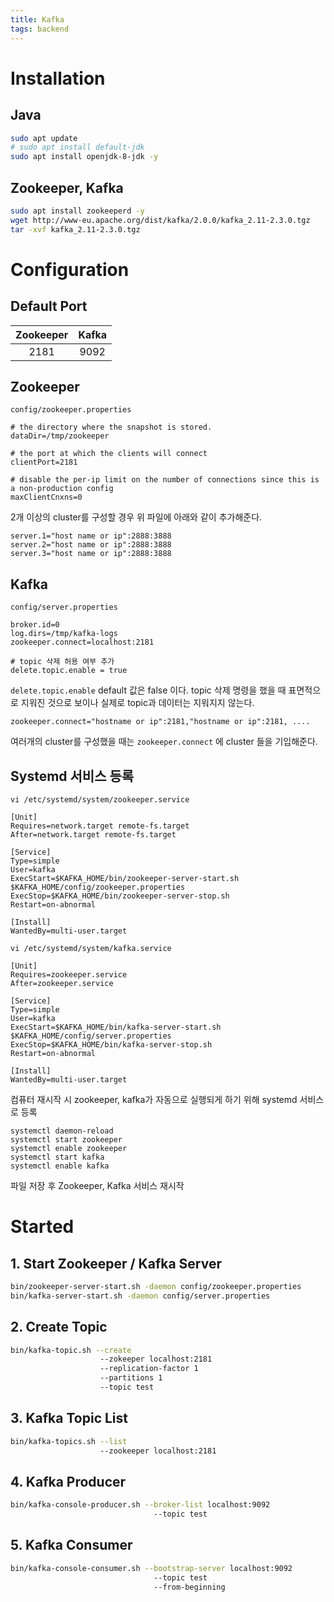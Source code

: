 ```yaml
---
title: Kafka 
tags: backend
---
```


<!--more-->

# Installation

## Java 
```sh
sudo apt update
# sudo apt install default-jdk
sudo apt install openjdk-8-jdk -y 
```

## Zookeeper, Kafka
```sh
sudo apt install zookeeperd -y
wget http://www-eu.apache.org/dist/kafka/2.0.0/kafka_2.11-2.3.0.tgz
tar -xvf kafka_2.11-2.3.0.tgz
```

# Configuration

## Default Port

| Zookeeper | Kafka |
|:---------:|:-----:|
|    2181   |  9092 |

## Zookeeper

`config/zookeeper.properties`

```properties
# the directory where the snapshot is stored.
dataDir=/tmp/zookeeper

# the port at which the clients will connect
clientPort=2181

# disable the per-ip limit on the number of connections since this is a non-production config
maxClientCnxns=0
```

2개 이상의 cluster를 구성할 경우 위 파일에 아래와 같이 추가해준다.

```properties
server.1="host name or ip":2888:3888
server.2="host name or ip":2888:3888
server.3="host name or ip":2888:3888
```

## Kafka

`config/server.properties`

```properties
broker.id=0
log.dirs=/tmp/kafka-logs
zookeeper.connect=localhost:2181

# topic 삭제 허용 여부 추가
delete.topic.enable = true
```

`delete.topic.enable` default 값은 false 이다. 
topic 삭제 명령을 했을 때 표면적으로 지워진 것으로 보이나 실제로 topic과 데이터는 지워지지 않는다. 

```properties
zookeeper.connect="hostname or ip":2181,"hostname or ip":2181, ....
```

여러개의 cluster를 구성했을 때는 `zookeeper.connect` 에 cluster 들을 기입해준다.

## Systemd 서비스 등록

`vi /etc/systemd/system/zookeeper.service`

```properties
[Unit]
Requires=network.target remote-fs.target
After=network.target remote-fs.target

[Service]
Type=simple
User=kafka
ExecStart=$KAFKA_HOME/bin/zookeeper-server-start.sh $KAFKA_HOME/config/zookeeper.properties
ExecStop=$KAFKA_HOME/bin/zookeeper-server-stop.sh
Restart=on-abnormal

[Install]
WantedBy=multi-user.target
```

`vi /etc/systemd/system/kafka.service`

```properties
[Unit]
Requires=zookeeper.service
After=zookeeper.service

[Service]
Type=simple
User=kafka
ExecStart=$KAFKA_HOME/bin/kafka-server-start.sh $KAFKA_HOME/config/server.properties
ExecStop=$KAFKA_HOME/bin/kafka-server-stop.sh
Restart=on-abnormal

[Install]
WantedBy=multi-user.target
```

컴퓨터 재시작 시 zookeeper, kafka가 자동으로 실행되게 하기 위해 systemd 서비스로 등록

```
systemctl daemon-reload
systemctl start zookeeper
systemctl enable zookeeper
systemctl start kafka
systemctl enable kafka
```

파일 저장 후 Zookeeper, Kafka 서비스 재시작

# Started

## 1. Start Zookeeper / Kafka Server

```sh
bin/zookeeper-server-start.sh -daemon config/zookeeper.properties 
bin/kafka-server-start.sh -daemon config/server.properties
```

## 2. Create Topic

```sh
bin/kafka-topic.sh --create 
                    --zokeeper localhost:2181 
                    --replication-factor 1 
                    --partitions 1 
                    --topic test
```

## 3. Kafka Topic List

```sh
bin/kafka-topics.sh --list 
                    --zookeeper localhost:2181
```

## 4. Kafka Producer

```sh
bin/kafka-console-producer.sh --broker-list localhost:9092
                                --topic test
```

## 5. Kafka Consumer

```sh
bin/kafka-console-consumer.sh --bootstrap-server localhost:9092
                                --topic test
                                --from-beginning
```

